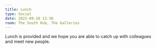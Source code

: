 ```yaml
---
title: Lunch
type: Social
date: 2022-09-28 12:30
room: The South Hub, The Galleries
---
```

Lunch is provided and we hope you are able to catch up with colleagues and meet new people.
